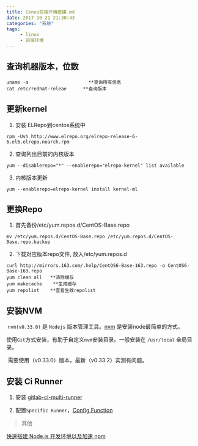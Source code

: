 ```yaml
---
title: Cenos前端环境搭建.md
date: 2017-10-21 21:30:43
categories: "系统"
tags:
     - linux
     - 前端环境
---
```



## 查询机器版本，位数

```shell
uname -a                      **查询所有信息
cat /etc/redhat-releae      **查询版本
```

## 更新kernel

1. 安装 ELRepo到centos系统中

  ```shell
  rpm -Uvh http://www.elrepo.org/elrepo-release-6-6.el6.elrepo.noarch.rpm
  ```

2. 查询列出目前的内核版本

  ```shell
  yum --disablerepo="*" --enablerepo="elrepo-kernel" list available
  ```

3. 内核版本更新

  ```shell
  yum --enablerepo=elrepo-kernel install kernel-ml
  
  ```

  <!-- more -->

## 更换Repo

1. 首先备份/etc/yum.repos.d/CentOS-Base.repo

  ```shell
  mv /etc/yum.repos.d/CentOS-Base.repo /etc/yum.repos.d/CentOS-Base.repo.backup
  ```

2. 下载对应版本repo文件, 放入/etc/yum.repos.d

  ```
  curl http://mirrors.163.com/.help/CentOS6-Base-163.repo -o CentOS6-Base-163.repo
  yum clean all   **清除缓存
  yum makecache    **生成缓存
  yum repolist    **查看生效repolist
  ```

## 安装NVM

​ `nvm(v0.33.0)` 是 `Nodejs` 版本管理工具。[nvm](https://github.com/creationix/nvm/blob/master/README.md) 是安装node最简单的方式。

​ 使用`Git`方式安装，有助于自定义`nvm`安装目录。一般安装在 `/usr/local` 全局目录。

​ 需要使用（v0.33.0）版本，最新（v0.33.2）实测有问题。

## 安装 Ci Runner

1. 安装 [gitlab-ci-multi-runner](https://docs.gitlab.com/runner/install/linux-repository.html)

2. 配置`Specific Runner`，[Config Function](https://gitlab.stnts.com/help/ci/runners/README.md)

> 其他

[快速搭建 Node.js 开发环境以及加速 npm](https://cnodejs.org/topic/5338c5db7cbade005b023c98)

​
